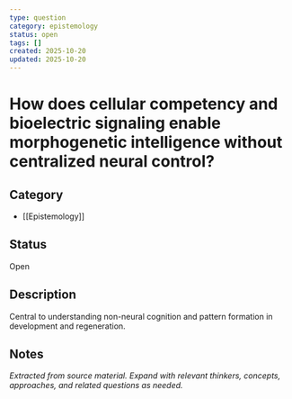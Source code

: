 ```yaml
---
type: question
category: epistemology
status: open
tags: []
created: 2025-10-20
updated: 2025-10-20
---
```


# How does cellular competency and bioelectric signaling enable morphogenetic intelligence without centralized neural control?

## Category

- [[Epistemology]]

## Status

Open

## Description

Central to understanding non-neural cognition and pattern formation in development and regeneration.

## Notes

*Extracted from source material. Expand with relevant thinkers, concepts, approaches, and related questions as needed.*
